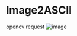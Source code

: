 # Image2ASCII
opencv request
![image](https://user-images.githubusercontent.com/24654948/217459048-900e54a6-802d-4d5e-8355-8fe82d046e62.png)
